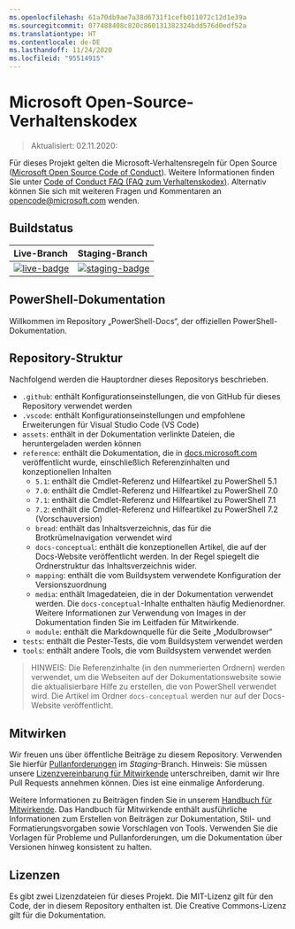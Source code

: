 ```yaml
---
ms.openlocfilehash: 61a70db9ae7a38d6731f1cefb011072c12d1e39a
ms.sourcegitcommit: 077488408c820c860131382324bdd576d0edf52a
ms.translationtype: HT
ms.contentlocale: de-DE
ms.lasthandoff: 11/24/2020
ms.locfileid: "95514915"
---
```

# <a name="microsoft-open-source-code-of-conduct"></a>Microsoft Open-Source-Verhaltenskodex

> Aktualisiert: 02.11.2020:

Für dieses Projekt gelten die Microsoft-Verhaltensregeln für Open Source ([Microsoft Open Source Code of Conduct](https://opensource.microsoft.com/codeofconduct/)). Weitere Informationen finden Sie unter [Code of Conduct FAQ (FAQ zum Verhaltenskodex)](https://opensource.microsoft.com/codeofconduct/faq/). Alternativ können Sie sich mit weiteren Fragen und Kommentaren an [opencode@microsoft.com](mailto:opencode@microsoft.com) wenden.

[live-badge]: https://powershell.visualstudio.com/PowerShell-Docs/_apis/build/status/PowerShell-Docs-CI?branchName=live
[staging-badge]: https://powershell.visualstudio.com/PowerShell-Docs/_apis/build/status/PowerShell-Docs-CI?branchName=staging

## <a name="build-status"></a>Buildstatus

|          Live-Branch          |           Staging-Branch            |
| :---------------------------- | :---------------------------------- |
| [![live-badge][]][live-badge] | [![staging-badge][]][staging-badge] |

## <a name="powershell-documentation"></a>PowerShell-Dokumentation

Willkommen im Repository „PowerShell-Docs“, der offiziellen PowerShell-Dokumentation.

## <a name="repository-structure"></a>Repository-Struktur

Nachfolgend werden die Hauptordner dieses Repositorys beschrieben.

- `.github`: enthält Konfigurationseinstellungen, die von GitHub für dieses Repository verwendet werden
- `.vscode`: enthält Konfigurationseinstellungen und empfohlene Erweiterungen für Visual Studio Code (VS Code)
- `assets`: enthält in der Dokumentation verlinkte Dateien, die heruntergeladen werden können
- `reference`: enthält die Dokumentation, die in [docs.microsoft.com]([https://docs.microsoft.com/powershell/scripting/) veröffentlicht wurde, einschließlich Referenzinhalten und konzeptionellen Inhalten
  - `5.1`: enthält die Cmdlet-Referenz und Hilfeartikel zu PowerShell 5.1
  - `7.0`: enthält die Cmdlet-Referenz und Hilfeartikel zu PowerShell 7.0
  - `7.1`: enthält die Cmdlet-Referenz und Hilfeartikel zu PowerShell 7.1
  - `7.2`: enthält die Cmdlet-Referenz und Hilfeartikel zu PowerShell 7.2 (Vorschauversion)
  - `bread`: enthält das Inhaltsverzeichnis, das für die Brotkrümelnavigation verwendet wird
  - `docs-conceptual`: enthält die konzeptionellen Artikel, die auf der Docs-Website veröffentlicht werden. In der Regel spiegelt die Ordnerstruktur das Inhaltsverzeichnis wider.
  - `mapping`: enthält die vom Buildsystem verwendete Konfiguration der Versionszuordnung
  - `media`: enthält Imagedateien, die in der Dokumentation verwendet werden. Die `docs-conceptual`-Inhalte enthalten häufig Medienordner. Weitere Informationen zur Verwendung von Images in der Dokumentation finden Sie im Leitfaden für Mitwirkende.
  - `module`: enthält die Markdownquelle für die Seite „Modulbrowser“
- `tests`: enthält die Pester-Tests, die vom Buildsystem verwendet werden
- `tools`: enthält andere Tools, die vom Buildsystem verwendet werden

> HINWEIS: Die Referenzinhalte (in den nummerierten Ordnern) werden verwendet, um die Webseiten auf der Dokumentationswebsite sowie die aktualisierbare Hilfe zu erstellen, die von PowerShell verwendet wird.
> Die Artikel im Ordner `docs-conceptual` werden nur auf der Docs-Website veröffentlicht.

## <a name="contributing"></a>Mitwirken

Wir freuen uns über öffentliche Beiträge zu diesem Repository. Verwenden Sie hierfür [Pullanforderungen](https://help.github.com/articles/using-pull-requests/) im _Staging_-Branch.
Hinweis: Sie müssen unsere [Lizenzvereinbarung für Mitwirkende](https://cla.microsoft.com/) unterschreiben, damit wir Ihre Pull Requests annehmen können. Dies ist eine einmalige Anforderung.

Weitere Informationen zu Beiträgen finden Sie in unserem [Handbuch für Mitwirkende](https://aka.ms/PSDocsContributor). Das Handbuch für Mitwirkende enthält ausführliche Informationen zum Erstellen von Beiträgen zur Dokumentation, Stil- und Formatierungsvorgaben sowie Vorschlagen von Tools. Verwenden Sie die Vorlagen für Probleme und Pullanforderungen, um die Dokumentation über Versionen hinweg konsistent zu halten.

## <a name="licenses"></a>Lizenzen

Es gibt zwei Lizenzdateien für dieses Projekt. Die MIT-Lizenz gilt für den Code, der in diesem Repository enthalten ist. Die Creative Commons-Lizenz gilt für die Dokumentation.
